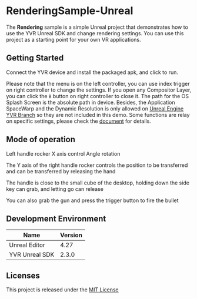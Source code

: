 # RenderingSample-Unreal

The **Rendering** sample is a simple Unreal project that demonstrates how to use the YVR Unreal SDK and change rendering settings. You can use this project as a starting point for your own VR applications.

## Getting Started
Connect the YVR device and install the packaged apk, and click to run.

Please note that the menu is on the left controller, you can use index trigger on right controller to change the settings. If you open any Compositor Layer, you can click the `B` button on right controller to close it. The path for the OS Splash Screen is the absolute path in device. Besides, the Application SpaceWarp and the Dynamic Resolution is only allowed on [Unreal Engine YVR Branch](https://github.com/YVRDevelopers/UnrealEngine) so they are not included in this demo. Some functions are relay on specific settings, please check the [document](https://developer.pfdm.cn/yvrdoc/unreal/manual/ApplicationSpaceWarp.html) for details.

## Mode of operation

Left handle rocker X axis control Angle rotation

The Y axis of the right handle rocker controls the position to be transferred and can be transferred by releasing the hand

The handle is close to the small cube of the desktop, holding down the side key can grab, and letting go can release

You can also grab the gun and press the trigger button to fire the bullet

## Development Environment
| **Name** | **Version** |
| ----  |  ----      |
| Unreal Editor | 4.27 |
| YVR Unreal SDK | 2.3.0 |

## Licenses
This project is released under the [MIT License](https://github.com/YVRDeveloper/GetStarted-Unreal/blob/main/LICENSE)